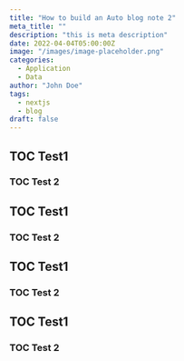 ```yaml
---
title: "How to build an Auto blog note 2"
meta_title: ""
description: "this is meta description"
date: 2022-04-04T05:00:00Z
image: "/images/image-placeholder.png"
categories:
  - Application
  - Data
author: "John Doe"
tags:
  - nextjs
  - blog
draft: false
---
```


## TOC Test1

### TOC Test 2

## TOC Test1

### TOC Test 2

## TOC Test1

### TOC Test 2

## TOC Test1

### TOC Test 2

